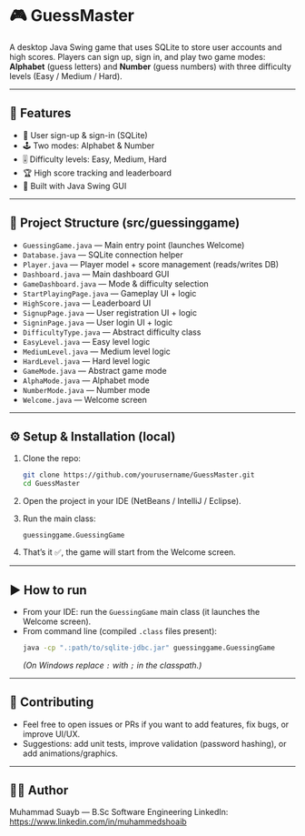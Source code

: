 # 🎮 GuessMaster

A desktop Java Swing game that uses SQLite to store user accounts and high scores. Players can sign up, sign in, and play two game modes: **Alphabet** (guess letters) and **Number** (guess numbers) with three difficulty levels (Easy / Medium / Hard).

---

## 🚀 Features
- 🔐 User sign-up & sign-in (SQLite)
- 🕹️ Two modes: Alphabet & Number
- 🎚️ Difficulty levels: Easy, Medium, Hard
- 🏆 High score tracking and leaderboard
- 🎨 Built with Java Swing GUI

---

## 📂 Project Structure (src/guessinggame)
- `GuessingGame.java`        — Main entry point (launches Welcome)
- `Database.java`           — SQLite connection helper
- `Player.java`             — Player model + score management (reads/writes DB)
- `Dashboard.java`          — Main dashboard GUI
- `GameDashboard.java`      — Mode & difficulty selection
- `StartPlayingPage.java`   — Gameplay UI + logic
- `HighScore.java`          — Leaderboard UI
- `SignupPage.java`         — User registration UI + logic
- `SigninPage.java`         — User login UI + logic
- `DifficultyType.java`     — Abstract difficulty class
- `EasyLevel.java`          — Easy level logic
- `MediumLevel.java`        — Medium level logic
- `HardLevel.java`          — Hard level logic
- `GameMode.java`           — Abstract game mode
- `AlphaMode.java`          — Alphabet mode
- `NumberMode.java`         — Number mode
- `Welcome.java`            — Welcome screen

---

## ⚙️ Setup & Installation (local)
1. Clone the repo:
   ```bash
   git clone https://github.com/yourusername/GuessMaster.git
   cd GuessMaster
   ```

2. Open the project in your IDE (NetBeans / IntelliJ / Eclipse).

3. Run the main class:
   ```
   guessinggame.GuessingGame
   ```
4. That’s it ✅, the game will start from the Welcome screen.

---

## ▶️ How to run
- From your IDE: run the `GuessingGame` main class (it launches the Welcome screen).
- From command line (compiled `.class` files present):
  ```bash
  java -cp ".:path/to/sqlite-jdbc.jar" guessinggame.GuessingGame
  ```
  *(On Windows replace `:` with `;` in the classpath.)*

---

## 🤝 Contributing
- Feel free to open issues or PRs if you want to add features, fix bugs, or improve UI/UX.
- Suggestions: add unit tests, improve validation (password hashing), or add animations/graphics.

---

## 👨‍💻 Author
Muhammad Suayb — B.Sc Software Engineering
LinkedIn: https://www.linkedin.com/in/muhammedshoaib
